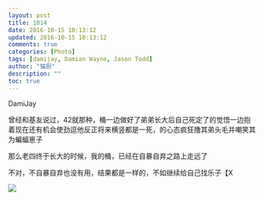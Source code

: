 ```yaml
---
layout: post
title: 1014
date: 2016-10-15 10:13:12
updated: 2016-10-15 10:13:12
comments: true
categories: [Photo]
tags: [damijay, Damian Wayne, Jason Todd]
author: "猫厨"
description: ""
toc: true
---
```


<p>DamiJay</p> 
<p>曾经和基友说过，42就那种，桶一边做好了弟弟长大后自己死定了的觉悟一边抱着现在还有机会使劲逗他反正将来横竖都是一死，的心态疯狂撸其弟头毛并嘲笑其为蝙蝠崽子</p> 
<p>那么老四终于长大的时候，我的桶，已经在自暴自弃之路上走远了</p> 
<p>不对，不自暴自弃也没有用，结果都是一样的，不如继续给自己找乐子【X</p>

![](https://nos.netease.com/imglf2/img/cVZNdzJtQk9JV2N3bDVvUWxuMzdGUlE4WW9sRjlBbGpEYnRkaWRJdk9wSTY2cGcwOFVZWHVnPT0.jpg)